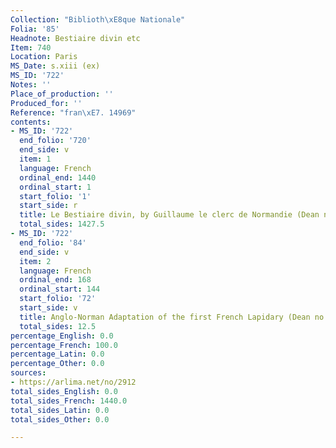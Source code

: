 ```yaml
---
Collection: "Biblioth\xE8que Nationale"
Folia: '85'
Headnote: Bestiaire divin etc
Item: 740
Location: Paris
MS_Date: s.xiii (ex)
MS_ID: '722'
Notes: ''
Place_of_production: ''
Produced_for: ''
Reference: "fran\xE7. 14969"
contents:
- MS_ID: '722'
  end_folio: '720'
  end_side: v
  item: 1
  language: French
  ordinal_end: 1440
  ordinal_start: 1
  start_folio: '1'
  start_side: r
  title: Le Bestiaire divin, by Guillaume le clerc de Normandie (Dean no. 702)
  total_sides: 1427.5
- MS_ID: '722'
  end_folio: '84'
  end_side: v
  item: 2
  language: French
  ordinal_end: 168
  ordinal_start: 144
  start_folio: '72'
  start_side: v
  title: Anglo-Norman Adaptation of the first French Lapidary (Dean no. 349)
  total_sides: 12.5
percentage_English: 0.0
percentage_French: 100.0
percentage_Latin: 0.0
percentage_Other: 0.0
sources:
- https://arlima.net/no/2912
total_sides_English: 0.0
total_sides_French: 1440.0
total_sides_Latin: 0.0
total_sides_Other: 0.0

---
```

